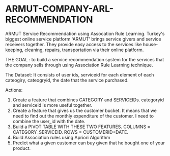 # ARMUT-COMPANY-ARL-RECOMMENDATION

ARMUT Service Recommendation using Assocation Rule Learning. Turkey's biggest online service platform 'ARMUT' brings service givers and service receivers together. They provide easy access to the services like house-keeping, cleaning, repairs, transportation via their online platform.

THE GOAL : to build a service recommendation system for the services that the company sells through using Association Rule Learning technique.

The Dataset: It consists of user ids, serviceid for each element of each cateogiry, cateogryid, the date that the service purchased.

Actions: 
1. Create a feature that combines CATEGORY and SERVICEIDs. categoryid and serviceid is more useful together.
2. Create a feature that gives us the customer bucket. It means that we need to find out the monthly expenditure of the customer. I need to combine the user_id with the date.
3. Build a PIVOT TABLE WITH THESE TWO FEATURES. COLUMNS = CATEGORY_SERVICEID. ROWS = CUSTOMERID+DATE.
4. Build Association rules using Apriori Algorithm
5. Predict what a given customer can buy given that he bought one of your product.
